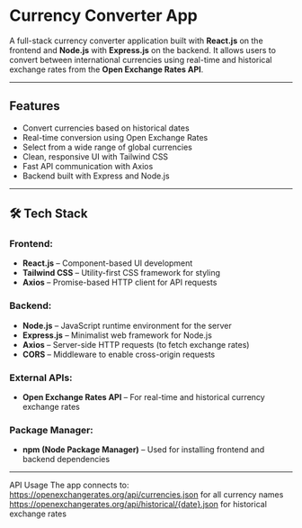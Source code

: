 # Currency Converter App

A full-stack currency converter application built with **React.js** on the frontend and **Node.js** with **Express.js** on the backend. It allows users to convert between international currencies using real-time and historical exchange rates from the **Open Exchange Rates API**.

---

## Features

-  Convert currencies based on historical dates
-  Real-time conversion using Open Exchange Rates
-  Select from a wide range of global currencies
-  Clean, responsive UI with Tailwind CSS
-  Fast API communication with Axios
-  Backend built with Express and Node.js

---

## 🛠 Tech Stack

###  Frontend:
- **React.js** – Component-based UI development
- **Tailwind CSS** – Utility-first CSS framework for styling
- **Axios** – Promise-based HTTP client for API requests

###  Backend:
- **Node.js** – JavaScript runtime environment for the server
- **Express.js** – Minimalist web framework for Node.js
- **Axios** – Server-side HTTP requests (to fetch exchange rates)
- **CORS** – Middleware to enable cross-origin requests

###  External APIs:
- **Open Exchange Rates API** – For real-time and historical currency exchange rates

###  Package Manager:
- **npm (Node Package Manager)** – Used for installing frontend and backend dependencies

---

 API Usage
The app connects to:
https://openexchangerates.org/api/currencies.json for all currency names
https://openexchangerates.org/api/historical/{date}.json for historical exchange rates

